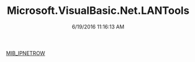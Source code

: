 ﻿---
title: Microsoft.VisualBasic.Net.LANTools
date: 6/19/2016 11:16:13 AM
---

[MIB_IPNETROW](T-Microsoft.VisualBasic.Net.LANTools.MIB_IPNETROW.html)
